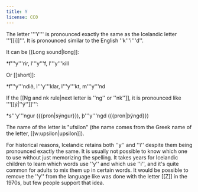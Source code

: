 ```yaml
---
title: Y
license: CC0
---
```


The letter '''Y''' is pronounced exactly the same as the Icelandic letter '''[[i]]'''. It is pronounced similar to the English ''k'''i'''d''.

It can be [[Long sound|long]]:

*f'''y'''rir, l'''y'''f, l'''y'''kill

Or [[short]]:

*f'''y'''ndið, l'''y'''klar, l'''y'''kt, m'''y'''nd

If the [[Ng and nk rule|next letter is ''ng'' or ''nk'']], it is pronounced like '''[[ý|''ý'']]''':

*s'''y'''ngur ({{pron|sýngur}}), þ'''y'''ngd ({{pron|þýngd}})

The name of the letter is "ufsilon" (the name comes from the Greek name of the letter, [[w:upsilon|upsilon]]).

For historical reasons, Icelandic retains both ''y'' and ''i'' despite them being pronounced exactly the same. It is usually not possible to know which one to use without just memorizing the spelling. It takes years for Icelandic children to learn which words use ''y'' and which use ''i'', and it's quite common for adults to mix them up in certain words. It would be possible to remove the ''y'' from the language like was done with the letter [[Z]] in the 1970s, but few people support that idea.


